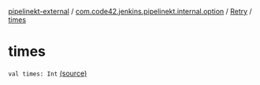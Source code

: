 [pipelinekt-external](../../index.md) / [com.code42.jenkins.pipelinekt.internal.option](../index.md) / [Retry](index.md) / [times](./times.md)

# times

`val times: Int` [(source)](https://github.com/code42/pipelinekt/tree/master/internal/src/main/kotlin/com/code42/jenkins/pipelinekt/internal/option/Retry.kt#L7)